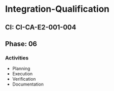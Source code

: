 # Integration-Qualification

## CI: CI-CA-E2-001-004
## Phase: 06

### Activities
- Planning
- Execution
- Verification
- Documentation
